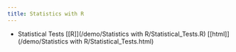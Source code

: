 ```yaml
---
title: Statistics with R
---
```


 * Statistical Tests [[R]](/demo/Statistics with R/Statistical_Tests.R) [[html]](/demo/Statistics with R/Statistical_Tests.html)
